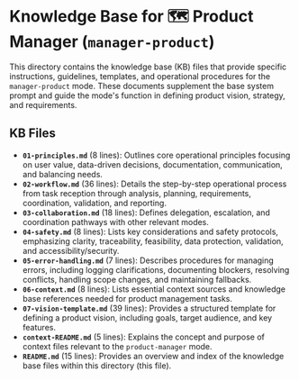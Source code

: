 # Knowledge Base for 🗺️ Product Manager (`manager-product`)

This directory contains the knowledge base (KB) files that provide specific instructions, guidelines, templates, and operational procedures for the `manager-product` mode. These documents supplement the base system prompt and guide the mode's function in defining product vision, strategy, and requirements.

## KB Files

*   **`01-principles.md`** (8 lines): Outlines core operational principles focusing on user value, data-driven decisions, documentation, communication, and balancing needs.
*   **`02-workflow.md`** (36 lines): Details the step-by-step operational process from task reception through analysis, planning, requirements, coordination, validation, and reporting.
*   **`03-collaboration.md`** (18 lines): Defines delegation, escalation, and coordination pathways with other relevant modes.
*   **`04-safety.md`** (8 lines): Lists key considerations and safety protocols, emphasizing clarity, traceability, feasibility, data protection, validation, and accessibility/security.
*   **`05-error-handling.md`** (7 lines): Describes procedures for managing errors, including logging clarifications, documenting blockers, resolving conflicts, handling scope changes, and maintaining fallbacks.
*   **`06-context.md`** (8 lines): Lists essential context sources and knowledge base references needed for product management tasks.
*   **`07-vision-template.md`** (39 lines): Provides a structured template for defining a product vision, including goals, target audience, and key features.
*   **`context-README.md`** (5 lines): Explains the concept and purpose of context files relevant to the `product-manager` mode.
*   **`README.md`** (15 lines): Provides an overview and index of the knowledge base files within this directory (this file).
